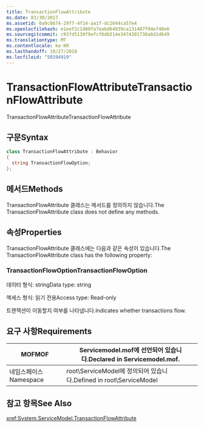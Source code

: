 ```yaml
---
title: TransactionFlowAttribute
ms.date: 03/30/2017
ms.assetid: 0a9c8674-29f7-4f14-aa1f-dc2644ca57e4
ms.openlocfilehash: e1eef2c1400fa7eabd64939ca131407f94ef48e6
ms.sourcegitcommit: c93fd5139f9efcf6db514e3474301738a6d1d649
ms.translationtype: MT
ms.contentlocale: ko-KR
ms.lasthandoff: 10/27/2018
ms.locfileid: "50194919"
---
```

# <a name="transactionflowattribute"></a><span data-ttu-id="65a0b-102">TransactionFlowAttribute</span><span class="sxs-lookup"><span data-stu-id="65a0b-102">TransactionFlowAttribute</span></span>
<span data-ttu-id="65a0b-103">TransactionFlowAttribute</span><span class="sxs-lookup"><span data-stu-id="65a0b-103">TransactionFlowAttribute</span></span>  
  
## <a name="syntax"></a><span data-ttu-id="65a0b-104">구문</span><span class="sxs-lookup"><span data-stu-id="65a0b-104">Syntax</span></span>  
  
```csharp
class TransactionFlowAttribute : Behavior  
{  
  string TransactionFlowOption;  
};  
```  
  
## <a name="methods"></a><span data-ttu-id="65a0b-105">메서드</span><span class="sxs-lookup"><span data-stu-id="65a0b-105">Methods</span></span>  
 <span data-ttu-id="65a0b-106">TransactionFlowAttribute 클래스는 메서드를 정의하지 않습니다.</span><span class="sxs-lookup"><span data-stu-id="65a0b-106">The TransactionFlowAttribute class does not define any methods.</span></span>  
  
## <a name="properties"></a><span data-ttu-id="65a0b-107">속성</span><span class="sxs-lookup"><span data-stu-id="65a0b-107">Properties</span></span>  
 <span data-ttu-id="65a0b-108">TransactionFlowAttribute 클래스에는 다음과 같은 속성이 있습니다.</span><span class="sxs-lookup"><span data-stu-id="65a0b-108">The TransactionFlowAttribute class has the following property:</span></span>  
  
### <a name="transactionflowoption"></a><span data-ttu-id="65a0b-109">TransactionFlowOption</span><span class="sxs-lookup"><span data-stu-id="65a0b-109">TransactionFlowOption</span></span>  
 <span data-ttu-id="65a0b-110">데이터 형식: string</span><span class="sxs-lookup"><span data-stu-id="65a0b-110">Data type: string</span></span>  
  
 <span data-ttu-id="65a0b-111">액세스 형식: 읽기 전용</span><span class="sxs-lookup"><span data-stu-id="65a0b-111">Access type: Read-only</span></span>  
  
 <span data-ttu-id="65a0b-112">트랜잭션이 이동할지 여부를 나타냅니다.</span><span class="sxs-lookup"><span data-stu-id="65a0b-112">Indicates whether transactions flow.</span></span>  
  
## <a name="requirements"></a><span data-ttu-id="65a0b-113">요구 사항</span><span class="sxs-lookup"><span data-stu-id="65a0b-113">Requirements</span></span>  
  
|<span data-ttu-id="65a0b-114">MOF</span><span class="sxs-lookup"><span data-stu-id="65a0b-114">MOF</span></span>|<span data-ttu-id="65a0b-115">Servicemodel.mof에 선언되어 있습니다.</span><span class="sxs-lookup"><span data-stu-id="65a0b-115">Declared in Servicemodel.mof.</span></span>|  
|---------|-----------------------------------|  
|<span data-ttu-id="65a0b-116">네임스페이스</span><span class="sxs-lookup"><span data-stu-id="65a0b-116">Namespace</span></span>|<span data-ttu-id="65a0b-117">root\ServiceModel에 정의되어 있습니다.</span><span class="sxs-lookup"><span data-stu-id="65a0b-117">Defined in root\ServiceModel</span></span>|  
  
## <a name="see-also"></a><span data-ttu-id="65a0b-118">참고 항목</span><span class="sxs-lookup"><span data-stu-id="65a0b-118">See Also</span></span>  
 <xref:System.ServiceModel.TransactionFlowAttribute>
